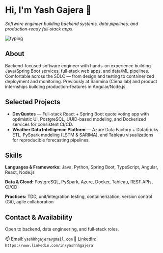 # Hi, I'm Yash Gajera 👋

*Software engineer building backend systems, data pipelines, and production-ready full‑stack apps.*

<!-- Animated typing banner (replace YOUR_GITHUB_USERNAME if needed) -->

![typing](https://readme-typing-svg.herokuapp.com?font=Fira+Code\&size=24\&pause=1000\&color=5796ff\&center=true\&width=800\&lines=---Building+reliable+backends+%7C+Data+pipelines+%7C+ML+workflows)


## About

Backend-focused software engineer with hands-on experience building Java/Spring Boot services, full‑stack web apps, and data/ML pipelines. Comfortable across the SDLC — from design and testing to containerized deployment and monitoring. Previously at Sanmina (Ciena lab) and product internships building production-features in Angular/Node.js.

## Selected Projects

* **DevQuotes** — Full‑stack React + Spring Boot quote voting app with optimistic UI, PostgreSQL, UUID-based modeling, and Dockerized services for consistent CI/CD.
* **Weather Data Intelligence Platform** — Azure Data Factory + Databricks ETL, PySpark modeling (LSTM & SARIMA), and Tableau visualizations for reproducible forecasting pipelines.

## Skills

**Languages & Frameworks:** Java, Python, Spring Boot, TypeScript, Angular, React, Node.js

**Data & Cloud:** PostgreSQL, PySpark, Azure, Docker, Tableau, REST APIs, CI/CD

**Practices:** TDD, unit/integration testing, containerization, version control (Git), agile collaboration

## Contact & Availability

Open to backend, data engineering, and full‑stack roles.

📫 Email: `yashhhgajera@gmail.com`
🔗 LinkedIn: `https://www.linkedin.com/in/yashhhgajera`
